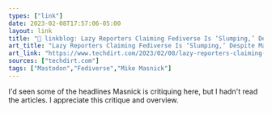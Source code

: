 ```yaml
---
types: ["link"]
date: 2023-02-08T17:57:06-05:00
layout: link
title: "🔗 linkblog: Lazy Reporters Claiming Fediverse Is ‘Slumping,’ Despite Massive Increase In Usage | Techdirt'"
art_title: "Lazy Reporters Claiming Fediverse Is ‘Slumping,’ Despite Massive Increase In Usage | Techdirt"
art_link: "https://www.techdirt.com/2023/02/08/lazy-reporters-claiming-fediverse-is-slumping-despite-massive-increase-in-usage/"
sources: ["techdirt.com"]
tags: ["Mastodon","Fediverse","Mike Masnick"]
---
```

I'd seen some of the headlines Masnick is critiquing here, but I hadn't read the articles. I appreciate this critique and overview.  
 
